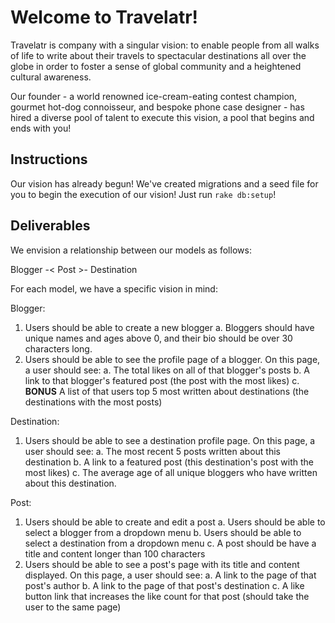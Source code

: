# Welcome to Travelatr!

Travelatr is company with a singular vision: to enable people from all walks of life to write about their travels to spectacular destinations all over the globe in order to foster a sense of global community and a heightened cultural awareness.

Our founder - a world renowned ice-cream-eating contest champion, gourmet hot-dog connoisseur, and bespoke phone case designer - has hired a diverse pool of talent to execute this vision, a pool that begins and ends with you!

## Instructions

Our vision has already begun! We've created migrations and a seed file for you to begin the execution of our vision! Just run `rake db:setup`!

## Deliverables

We envision a relationship between our models as follows:

Blogger -< Post >- Destination


For each model, we have a specific vision in mind:

Blogger:

1. Users should be able to create a new blogger
  a. Bloggers should have unique names and ages above 0, and their bio should be over 30 characters long.
2. Users should be able to see the profile page of a blogger. On this page, a user should see:
  a. The total likes on all of that blogger's posts
  b. A link to that blogger's featured post (the post with the most likes)
  c. **BONUS** A list of that users top 5 most written about destinations (the destinations with the most posts)

Destination:

1. Users should be able to see a destination profile page. On this page, a user should see:
  a. The most recent 5 posts written about this destination
  b. A link to a featured post (this destination's post with the most likes)
  c. The average age of all unique bloggers who have written about this destination.

Post:

1. Users should be able to create and edit a post
  a. Users should be able to select a blogger from a dropdown menu
  b. Users should be able to select a destination from a dropdown menu
  c. A post should be have a title and content longer than 100 characters
2. Users should be able to see a post's page with its title and content displayed. On this page, a user should see:
  a. A link to the page of that post's author
  b. A link to the page of that post's destination
  c. A like button link that increases the like count for that post (should take the user to the same page)